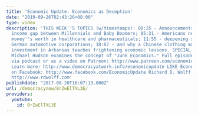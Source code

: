 ```yaml
---
title: 'Economic Update: Economics as Deception'
date: "2019-09-26T02:43:26+08:00"
type: video
description: 'THIS WEEK''S TOPICS (w/timestamps): 00:25 - Announcements; 02:19 - the
  income gap between Millennials and Baby Boomers; 05:31 - Americans not getting their
  money''s worth in healthcare and pharmaceuticals; 11:55 - deepening scandals between
  German automotive corporations; 18:07 - and why a Chinese clothing manufacturer''s
  investment in Arkansas teaches frightening economic lessons. SPECIAL GUEST: Professor
  Michael Hudson examines the concept of "Junk Economics." Full episode available
  via podcast or as a video on Patreon: http://www.patreon.com/economicupdate ---
  Learn more: http://www.democracyatwork.info/economicupdate LIKE Economic Update
  on Facebook: http://www.facebook.com/EconomicUpdate Richard D. Wolff''s website:
  http://www.rdwolff.com'
publishdate: "2017-08-20T16:07:13.000Z"
url: /democracynow/0rZwElTXL3E/
providers:
  youtube:
    id: 0rZwElTXL3E
---
```

